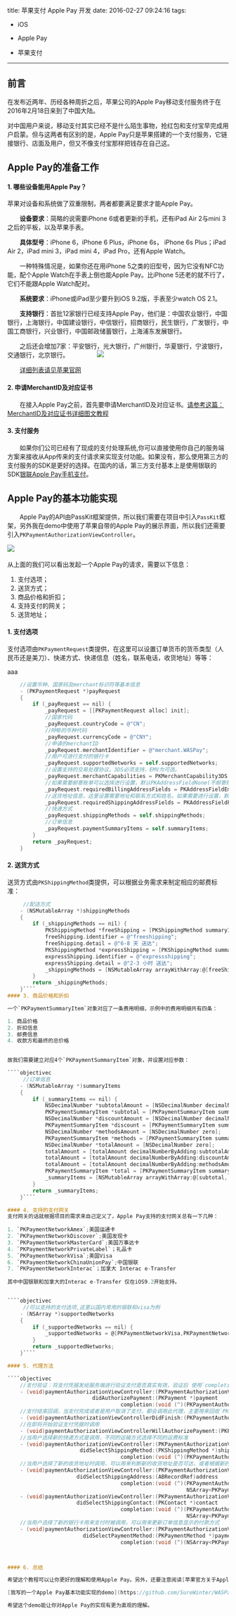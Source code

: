 title: 苹果支付 Apple Pay 开发
date: 2016-02-27 09:24:16
tags:

- iOS 

- Apple Pay

- 苹果支付
-----


## 前言

在发布近两年、历经各种周折之后，苹果公司的Apple Pay移动支付服务终于在2016年2月18日来到了中国大陆。
   
对中国用户来说，移动支付其实已经不是什么陌生事物，抢红包和支付宝早完成用户启蒙。但与这两者有区别的是，Apple Pay只是苹果搭建的一个支付服务，它链接银行、店面及用户，但又不像支付宝那样把钱存在自己这。   


## Apple Pay的准备工作


#### 1. 哪些设备能用Apple Pay？

苹果对设备和系统做了双重限制，两者都要满足要求才能Apple Pay。

　　**设备要求**：简略的说需要iPhone 6或者更新的手机，还有iPad Air 2与mini 3之后的平板，以及苹果手表。
<!--more-->
　　**具体型号**：iPhone 6，iPhone 6 Plus，iPhone 6s， iPhone 6s Plus；iPad Air 2，iPad mini 3，iPad mini 4，iPad Pro，还有Apple Watch。   

　　一种特殊情况是，如果你还在用iPhone 5之类的旧型号，因为它没有NFC功能，配个Apple Watch在手表上倒也能Apple Pay。比iPhone 5还老的就不行了，它们不能跟Apple Watch配对。

　　**系统要求**：iPhone或iPad至少要升到iOS 9.2版，手表至少watch OS 2.1。

　　**支持银行**：首批12家银行已经支持Apple Pay，他们是：中国农业银行，中国银行，上海银行，中国建设银行，中信银行，招商银行，民生银行，广发银行，中国工商银行，兴业银行，中国邮政储蓄银行，上海浦东发展银行。

　　之后还会增加7家：平安银行，光大银行，广州银行，华夏银行，宁波银行，交通银行，北京银行。
　　
　　![](http://7xq0lf.com1.z0.glb.clouddn.com/applepaydemoimg001.png?imageView2/2/w/600/q/100)

　　[详细列表请见苹果官网](https://support.apple.com/zh-cn/HT204916)
　　
　　
#### 2. 申请MerchantID及对应证书
　　在接入Apple Pay之前，首先要申请MerchantID及对应证书。[请参考这篇：MerchantID及对应证书详细图文教程](http://www.jianshu.com/p/2e5e45afc246)
　　
#### 3. 支付服务
　　如果你们公司已经有了现成的支付处理系统,你可以直接使用你自己的服务端方案来接收从App传来的支付请求来实现支付功能。如果没有，那么使用第三方的支付服务的SDK是更好的选择。在国内的话，第三方支付基本上是使用银联的SDK[银联Apple Pay手机支付](https://open.unionpay.com/ajweb/product/detail?id=80)。
　　
　　
## Apple Pay的基本功能实现
　　Apple Pay的API由PassKit框架提供，所以我们需要在项目中引入`PassKit`框架，另外我在demo中使用了苹果自带的Apple Pay的展示界面，所以我们还需要引入`PKPaymentAuthorizationViewController`。   
   

![](http://7xq0lf.com1.z0.glb.clouddn.com/WASPay01.png?imageView2/2/w/300/q/100)
　　
   

从上面的我们可以看出发起一个Apple Pay的请求，需要以下信息：

1. 支付选项；
2. 送货方式；
3. 商品价格和折扣；
4. 支持支付的网关；
5. 送货地址；
   

#### 1. 支付选项
    
支付选项由`PKPaymentRequest`类提供，在这里可以设置订单货币的货币类型（人民币还是美刀）、快递方式、快递信息（姓名，联系电话，收货地址）等等：


aaa
    
````objectivec
    //设置币种、国家码及merchant标识符等基本信息
    - (PKPaymentRequest *)payRequest
    {
        if (_payRequest == nil) {
            _payRequest = [[PKPaymentRequest alloc] init];
            //国家代码
            _payRequest.countryCode = @"CN";
            //RMB的币种代码
            _payRequest.currencyCode = @"CNY";
            //申请的merchantID
            _payRequest.merchantIdentifier = @"merchant.WASPay";
            //用户可进行支付的银行卡
            _payRequest.supportedNetworks = self.supportedNetworks;
            //设置支持的交易处理协议，3DS必须支持，EMV为可选。
            _payRequest.merchantCapabilities = PKMerchantCapability3DS|PKMerchantCapabilityEMV;
            //如果需要邮寄账单可以选择进行设置，默认PKAddressFieldNone(不邮寄账单)
            _payRequest.requiredBillingAddressFields = PKAddressFieldEmail;
            //送货地址信息，这里设置需要地址和联系方式和姓名，如果需要进行设置，默认PKAddressFieldNone(没有送货地址)
            _payRequest.requiredShippingAddressFields = PKAddressFieldPostalAddress|PKAddressFieldPhone|PKAddressFieldName;
            //快递方式
            _payRequest.shippingMethods = self.shippingMethods;
            //订单信息
            _payRequest.paymentSummaryItems = self.summaryItems;
        }
        return _payRequest;
    }
````


#### 2. 送货方式

送货方式由`PKShippingMethod`类提供，可以根据业务需求来制定相应的邮费标准：

````objectivec    
     //配送方式
    - (NSMutableArray *)shippingMethods
    {
        if (_shippingMethods == nil) {
            PKShippingMethod *freeShipping = [PKShippingMethod summaryItemWithLabel:@"包邮" amount:[NSDecimalNumber zero]];
            freeShipping.identifier = @"freeshipping";
            freeShipping.detail = @"6-8 天 送达";
            PKShippingMethod *expressShipping = [PKShippingMethod summaryItemWithLabel:@"极速送达" amount:[NSDecimalNumber decimalNumberWithString:@"10.00"]];
            expressShipping.identifier = @"expressshipping";
            expressShipping.detail = @"2-3 小时 送达";
            _shippingMethods = [NSMutableArray arrayWithArray:@[freeShipping, expressShipping]];
        }
        return _shippingMethods;
    }````
#### 3. 商品价格和折扣

一个`PKPaymentSummaryItem`对象对应了一条费用明细，示例中的费用明细共有四条：  

1. 商品价格
2. 折扣信息
3. 邮费信息
4. 收款方和最终的总价格

   
故我们需要建立对应4个`PKPaymentSummaryItem`对象，并设置对应参数：

````objectivec
     //订单信息
    - (NSMutableArray *)summaryItems
    {
        if (_summaryItems == nil) {
            NSDecimalNumber *subtotalAmount = [NSDecimalNumber decimalNumberWithMantissa:5288 exponent:0 isNegative:NO];
            PKPaymentSummaryItem *subtotal = [PKPaymentSummaryItem summaryItemWithLabel:@"商品价格" amount:subtotalAmount];
            NSDecimalNumber *discountAmount = [NSDecimalNumber decimalNumberWithMantissa:2165 exponent:-2 isNegative:YES];
            PKPaymentSummaryItem *discount = [PKPaymentSummaryItem summaryItemWithLabel:@"优惠折扣" amount:discountAmount];
            NSDecimalNumber *methodsAmount = [NSDecimalNumber zero];
            PKPaymentSummaryItem *methods = [PKPaymentSummaryItem summaryItemWithLabel:@"包邮" amount:methodsAmount];
            NSDecimalNumber *totalAmount = [NSDecimalNumber zero];
            totalAmount = [totalAmount decimalNumberByAdding:subtotalAmount];
            totalAmount = [totalAmount decimalNumberByAdding:discountAmount];
            totalAmount = [totalAmount decimalNumberByAdding:methodsAmount];
            PKPaymentSummaryItem *total = [PKPaymentSummaryItem summaryItemWithLabel:@"老王" amount:totalAmount];
            _summaryItems = [NSMutableArray arrayWithArray:@[subtotal, discount, methods, total]];
        }
        return _summaryItems;
    }````

#### 4. 支持的支付网关
支付网关的话就根据项目的需求来自己定义了，Apple Pay支持的支付网关总有一下几种：
   
1. `PKPaymentNetworkAmex`;美国运通卡
2. `PKPaymentNetworkDiscover`;美国发现卡
3. `PKPaymentNetworkMasterCard`;美国万事达卡
4. `PKPaymentNetworkPrivateLabel`；礼品卡
5. `PKPaymentNetworkVisa`;美国Visa
6. `PKPaymentNetworkChinaUnionPay`;中国银联
7. `PKPaymentNetworkInterac`；加拿大 Interac e-Transfer
   
其中中国银联和加拿大的Interac e-Transfer 仅在iOS9.2开始支持。


````objectivec
     //可以支持的支付选项,这里以国内常用的银联和visa为例
    - (NSArray *)supportedNetworks
    {
        if (_supportedNetworks == nil) {
            _supportedNetworks = @[PKPaymentNetworkVisa,PKPaymentNetworkChinaUnionPay];
        }
        return _supportedNetworks;
    }````

#### 5. 代理方法

````objectivec
    //支付验证：将支付凭据发给服务端进行验证支付是否真实有效，验证后 使用`completion`的Block来实现成功回调
    - (void)paymentAuthorizationViewController:(PKPaymentAuthorizationViewController *)controller
                           didAuthorizePayment:(PKPayment *)payment
                                    completion:(void (^)(PKPaymentAuthorizationStatus status))completion;
    //支付结束回调，当支付完成或者是用户取消了支付，都会调用此代理，主要用来回收`PKPaymentAuthorizationViewController`
    - (void)paymentAuthorizationViewControllerDidFinish:(PKPaymentAuthorizationViewController *)controller;
    //在即将开始验证支付凭据时调用
    - (void)paymentAuthorizationViewControllerWillAuthorizePayment:(PKPaymentAuthorizationViewController *)controller NS_AVAILABLE_IOS(8_3);
    //当用户选择新的快递方式是调用，不同的运输方式选择不同的运费标准
    - (void)paymentAuthorizationViewController:(PKPaymentAuthorizationViewController *)controller
                       didSelectShippingMethod:(PKShippingMethod *)shippingMethod
                                    completion:(void (^)(PKPaymentAuthorizationStatus status, NSArray<PKPaymentSummaryItem *> *summaryItems))completion;
    //当用户选择了新的收货地址时调用，可以用来判断新的收货地址是否可达，或者根据新的地址来获取相关的运费信息
    - (void)paymentAuthorizationViewController:(PKPaymentAuthorizationViewController *)controller
                      didSelectShippingAddress:(ABRecordRef)address
                                    completion:(void (^)(PKPaymentAuthorizationStatus status, NSArray<PKShippingMethod *> *shippingMethods,
                                                         NSArray<PKPaymentSummaryItem *> *summaryItems))completion NS_DEPRECATED_IOS(8_0, 9_0, "Use the CNContact backed delegate method instead");
    - (void)paymentAuthorizationViewController:(PKPaymentAuthorizationViewController *)controller
                      didSelectShippingContact:(PKContact *)contact
                                    completion:(void (^)(PKPaymentAuthorizationStatus status, NSArray<PKShippingMethod *> *shippingMethods,
                                                         NSArray<PKPaymentSummaryItem *> *summaryItems))completion NS_AVAILABLE_IOS(9_0);
    //当用户选择了新的银行卡用来支付时被调用，可以用来更新订单信息显示的付款方式
    - (void)paymentAuthorizationViewController:(PKPaymentAuthorizationViewController *)controller
                        didSelectPaymentMethod:(PKPaymentMethod *)paymentMethod
                                    completion:(void (^)(NSArray<PKPaymentSummaryItem *> *summaryItems))completion NS_AVAILABLE_IOS(9_0);````



#### 6. 总结

希望这个教程可以让你更好的理解和使用Apple Pay。另外，还要注意阅读[苹果官方关于Apple Pay的用户界面的规范](https://developer.apple.com/apple-pay/ux-guidelines/)，苹果对此要求非常严格。最后附上一个

[我写的一个Apple Pay基本功能实现的demo](https://github.com/SureWinter/WASPay)

希望这个demo能让你对Apple Pay的实现有更为直观的理解。